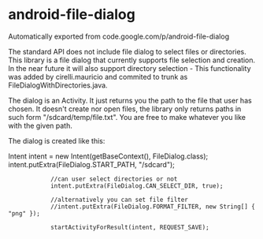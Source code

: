 # android-file-dialog
Automatically exported from code.google.com/p/android-file-dialog

The standard API does not include file dialog to select files or directories. 
This library is a file dialog that currently supports file selection and creation. 
In the near future it will also support directory selection - This functionality was added by cirelli.mauricio and commited to trunk as FileDialogWithDirectories.java.

The dialog is an Activity. It just returns you the path to the file that user has chosen. It doesn't create nor open files, the library only returns paths in such form "/sdcard/temp/file.txt". You are free to make whatever you like with the given path.



The dialog is created like this:

Intent intent = new Intent(getBaseContext(), FileDialog.class);
                intent.putExtra(FileDialog.START_PATH, "/sdcard");
                
                //can user select directories or not
                intent.putExtra(FileDialog.CAN_SELECT_DIR, true);
                
                //alternatively you can set file filter
                //intent.putExtra(FileDialog.FORMAT_FILTER, new String[] { "png" });
                
                startActivityForResult(intent, REQUEST_SAVE);
